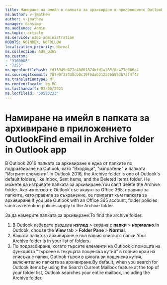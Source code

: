 ```yaml
---
title: Намиране на имейл в папката за архивиране в приложението Outlook
ms.author: v-jmathew
author: v-jmathew
manager: dansimp
ms.audience: Admin
ms.topic: article
ms.service: o365-administration
ROBOTS: NOINDEX, NOFOLLOW
localization_priority: Normal
ms.collection: Adm_O365
ms.custom:
- "3100008"
- "7255"
ms.openlocfilehash: fd13949e477c40801874bfd1a235f8c477e686c4
ms.sourcegitcommit: 78fe9f33438cb0c19f0dab31253b5853b73f4f47
ms.translationtype: MT
ms.contentlocale: bg-BG
ms.lasthandoff: 03/05/2021
ms.locfileid: "50523233"
---
```

# <a name="find-email-in-archive-folder-in-outlook-app"></a><span data-ttu-id="405fa-102">Намиране на имейл в папката за архивиране в приложението Outlook</span><span class="sxs-lookup"><span data-stu-id="405fa-102">Find email in Archive folder in Outlook app</span></span>

<span data-ttu-id="405fa-103">В Outlook 2016 папката за архивиране е една от папките по подразбиране на Outlook, като "Входящи", "изпратени" и папката "Изтрити елементи".</span><span class="sxs-lookup"><span data-stu-id="405fa-103">In Outlook 2016, the Archive folder is one of Outlook's default folders, like Inbox, Sent Items, and the Deleted Items folder.</span></span> <span data-ttu-id="405fa-104">Не можете да изтривате папката за архивиране.</span><span class="sxs-lookup"><span data-stu-id="405fa-104">You can't delete the Archive folder.</span></span> <span data-ttu-id="405fa-105">Ако използвате Outlook със акаунт за Office 365, правила за папките, като правила за съхранение, се прилагат към папката за архивиране.</span><span class="sxs-lookup"><span data-stu-id="405fa-105">If you use Outlook with an Office 365 account, folder policies such as retention policies apply to the Archive folder.</span></span>

<span data-ttu-id="405fa-106">За да намерите папката за архивиране:</span><span class="sxs-lookup"><span data-stu-id="405fa-106">To find the archive folder:</span></span>

1. <span data-ttu-id="405fa-107">В Outlook изберете раздела **изглед** > екрана с **папки**  >  **нормално**.</span><span class="sxs-lookup"><span data-stu-id="405fa-107">In Outlook, choose the **View** tab > **Folder Pane** > **Normal**.</span></span>
2. <span data-ttu-id="405fa-108">Вашата папка за архивиране е във вашия списък с папки.</span><span class="sxs-lookup"><span data-stu-id="405fa-108">Your Archive folder is in your list of folders.</span></span>
3. <span data-ttu-id="405fa-109">По подразбиране, когато търсите елементи на Outlook с помощта на функцията "търсене в текущата пощенска кутия" в горния край на списъка с папки, Outlook търси в цялата ви пощенска кутия, включително папката за архивиране.</span><span class="sxs-lookup"><span data-stu-id="405fa-109">By default, when you search for Outlook items by using the Search Current Mailbox feature at the top of your folder list, Outlook searches your entire mailbox, including the Archive folder.</span></span>
